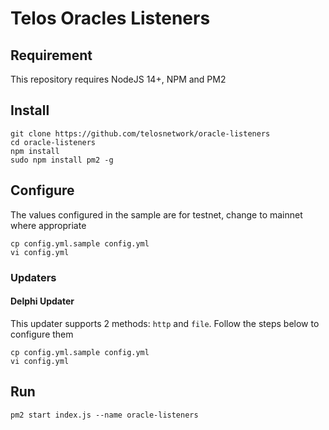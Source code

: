 # Telos Oracles Listeners

## Requirement

This repository requires NodeJS 14+, NPM and PM2

## Install

```
git clone https://github.com/telosnetwork/oracle-listeners
cd oracle-listeners
npm install
sudo npm install pm2 -g
```

## Configure

The values configured in the sample are for testnet, change to mainnet where appropriate

```
cp config.yml.sample config.yml
vi config.yml 
```

### Updaters

#### Delphi Updater

This updater supports 2 methods: `http` and `file`. Follow the steps below to configure them

```
cp config.yml.sample config.yml
vi config.yml 
```

## Run

```
pm2 start index.js --name oracle-listeners
```
